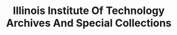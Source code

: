 ---
layout: repo
title: "Illinois Institute Of Technology Archives And Special Collections"
id: 15362
permalink: repos/15362/
---